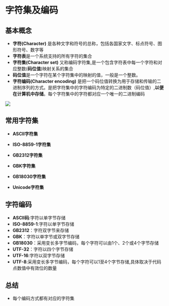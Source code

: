 # 字符集及编码

## 基本概念

- **字符(Character)** 是各种文字和符号的总称，包括各国家文字、标点符号、图形符号、数字等
- **字符表**是一个系统支持的所有字符的集合
- **字符集(Character set)** 又称编码字符集,是一个包含字符表中每一个字符和对应整数(**码位值**)映射关系的集合
- **码位值**是一个字符在某个字符集中的映射的值，一般是一个整数。
- **字符编码(Character encoding)** 是把一个码位值转换为用于存储和传输的二进制序列的方式。是把字符集中的字符编码为特定的二进制数（码位值）,**以便在计算机中存储**。每个字符集中的字符都对应一个唯一的二进制编码

![](C:\Users\lenovo\Desktop\学习总结\img\webp.png)

## 常用字符集

- **ASCII字符集**

- **ISO-8859-1字符集**
- **GB2312字符集**
- **GBK字符集**
- **GB18030字符集**

- **Unicode字符集**

## 字符编码

- **ASCII码**:字符以单字节存储
- **ISO-8859-1**:字符以单字节存储
- **GB2312**：字符双字节来存储
- **GBK**：字符以单字节或双字节存储
- **GB18030**：采用变长多字节编码，每个字符可以由1个、2个或4个字节存储
- **UTF-32**：字符以四个字节存储
- **UTF-16**:字符以双字节存储
- **UTF-8**:采用变长多字节编码，每个字符可以1至4个字节存储,具体取决于代码点数值中有效位的数量

## 总结

- 每个编码方式都有对应的字符集

